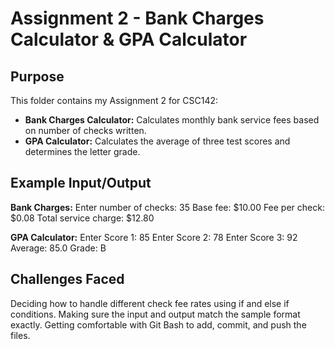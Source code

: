 # Assignment 2 - Bank Charges Calculator & GPA Calculator

## Purpose
This folder contains my Assignment 2 for CSC142:
- **Bank Charges Calculator:** Calculates monthly bank service fees based on number of checks written.
- **GPA Calculator:** Calculates the average of three test scores and determines the letter grade.

## Example Input/Output

**Bank Charges:**
Enter number of checks: 35 
Base fee: $10.00 
Fee per check: $0.08 
Total service charge: $12.80

**GPA Calculator:**
Enter Score 1: 85 
Enter Score 2: 78 
Enter Score 3: 92 
Average: 85.0 
Grade: B

## Challenges Faced

Deciding how to handle different check fee rates using if and else if conditions.
Making sure the input and output match the sample format exactly.
Getting comfortable with Git Bash to add, commit, and push the files.

